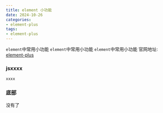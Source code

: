 ```yaml
---
title: element 小功能
date: 2024-10-26
categories: 
- element-plus
tags:
- element-plus
---
```

`element`中常用小功能
`element`中常用小功能
`element`中常用小功能
官网地址: [element-plus](https://element-plus.org/ "element-plus")



<!-- more -->

### jsxxxx

```wiki
xxxx
```



### 底部

没有了























